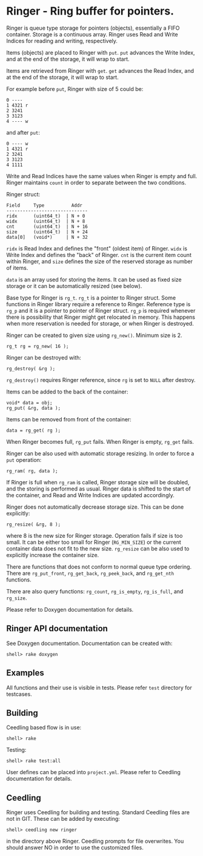# Ringer - Ring buffer for pointers.

Ringer is queue type storage for pointers (objects), essentially a
FIFO container. Storage is a continuous array. Ringer uses Read and
Write Indices for reading and writing, respectively.

Items (objects) are placed to Ringer with `put`. `put` advances the
Write Index, and at the end of the storage, it will wrap to start.

Items are retrieved from Ringer with `get`. `get` advances the Read
Index, and at the end of the storage, it will wrap to start.

For example before `put`, Ringer with size of 5 could be:

    0 ----
    1 4321 r
    2 3241
    3 3123
    4 ---- w

and after `put`:

    0 ---- w
    1 4321 r
    2 3241
    3 3123
    4 1111

Write and Read Indices have the same values when Ringer is empty and
full. Ringer maintains `count` in order to separate between the two
conditions.

Ringer struct:

    Field     Type          Addr
    ------------------------------
    ridx      (uint64_t)  | N + 0
    widx      (uint64_t)  | N + 8
    cnt       (uint64_t)  | N + 16
    size      (uint64_t)  | N + 24
    data[0]   (void*)     | N + 32

`ridx` is Read Index and defines the "front" (oldest item) of
Ringer. `widx` is Write Index and defines the "back" of Ringer. `cnt`
is the current item count within Ringer, and `size` defines the size
of the reserved storage as number of items.

`data` is an array used for storing the items. It can be used as fixed
size storage or it can be automatically resized (see below).

Base type for Ringer is `rg_t`. `rg_t` is a pointer to Ringer
struct. Some functions in Ringer library require a reference to
Ringer. Reference type is `rg_p` and it is a pointer to pointer of
Ringer struct. `rg_p` is required whenever there is possibility that
Ringer might get relocated in memory. This happens when more
reservation is needed for storage, or when Ringer is destroyed.

Ringer can be created to given size using `rg_new()`. Minimum size is
2.

    rg_t rg = rg_new( 16 );

Ringer can be destroyed with:

    rg_destroy( &rg );

`rg_destroy()` requires Ringer reference, since `rg` is set to `NULL`
after destroy.

Items can be added to the back of the container:

    void* data = obj;
    rg_put( &rg, data );

Items can be removed from front of the container:

    data = rg_get( rg );

When Ringer becomes full, `rg_put` fails. When Ringer is empty,
`rg_get` fails.

Ringer can be also used with automatic storage resizing. In order to
force a `put` operation:

    rg_ram( rg, data );

If Ringer is full when `rg_ram` is called, Ringer storage size will be
doubled, and the storing is performed as usual. Ringer data is shifted
to the start of the container, and Read and Write Indices are updated
accordingly.

Ringer does not automatically decrease storage size. This can be done
explicitly:

    rg_resize( &rg, 8 );

where 8 is the new size for Ringer storage. Operation fails if size is
too small. It can be either too small for Ringer (`RG_MIN_SIZE`) or
the current container data does not fit to the new size. `rg_resize`
can be also used to explicitly increase the container size.

There are functions that does not conform to normal queue type
ordering. There are `rg_put_front`, `rg_get_back`, `rg_peek_back`, and
`rg_get_nth` functions.

There are also query functions: `rg_count`, `rg_is_empty`,
`rg_is_full`, and `rg_size`.

Please refer to Doxygen documentation for details.


## Ringer API documentation

See Doxygen documentation. Documentation can be created with:

    shell> rake doxygen


## Examples

All functions and their use is visible in tests. Please refer `test`
directory for testcases.


## Building

Ceedling based flow is in use:

    shell> rake

Testing:

    shell> rake test:all

User defines can be placed into `project.yml`. Please refer to
Ceedling documentation for details.


## Ceedling

Ringer uses Ceedling for building and testing. Standard Ceedling files
are not in GIT. These can be added by executing:

    shell> ceedling new ringer

in the directory above Ringer. Ceedling prompts for file
overwrites. You should answer NO in order to use the customized files.
